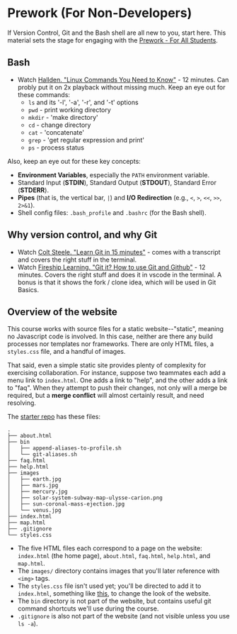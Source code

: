 # Prework (For Non-Developers)

If Version Control, Git and the Bash shell are all new to you, start here.  This material sets the stage for engaging with the [Prework - For All Students](./prework.md).

## Bash
- Watch [Hallden. "Linux Commands You Need to Know"](https://www.youtube.com/watch?v=J2zquYPJbWY) - 12 minutes.  Can probly put it on 2x playback without missing much.  Keep an eye out for these commands:
    - `ls` and its '-l', '-a', '-r', and '-t' options
    - `pwd` - print working directory
    - `mkdir` - 'make directory'
    - `cd`  - change directory
    - `cat` - 'concatenate'
    - `grep` - 'get regular expression and print'
    - `ps` - process status

Also, keep an eye out for these key concepts:
- **Environment Variables**, especially the `PATH` environment variable.
- Standard Input (**STDIN**), Standard Output (**STDOUT**), Standard Error (**STDERR**).
- **Pipes** (that is, the vertical bar, `|`) and **I/O Redirection** (e.g., `<`, `>`, `<<`, `>>`, `2>&1`).
- Shell config files: `.bash_profile` and `.bashrc` (for the Bash shell).


## Why version control, and why Git
- Watch [Colt Steele. "Learn Git in 15 minutes"](https://www.youtube.com/watch?v=USjZcfj8yxE) - comes with a transcript and covers the right stuff in the terminal.
- Watch [Fireship Learning. "Git it? How to use Git and Github"](https://www.youtube.com/watch?v=HkdAHXoRtos) - 12 minutes. Covers the right stuff and does it in vscode in the terminal. A bonus is that it shows the fork / clone idea, which will be used in Git Basics.

## Overview of the website

This course works with source files for a static website--"static", meaning no Javascript code is involved.  In this case, neither are there any build processes nor templates nor frameworks.  There are only HTML files, a `styles.css` file, and a handful of images.

That said, even a simple static site provides plenty of complexity for exercising collaboration.  For instance, suppose two teammates each add a menu link to `index.html`.  One adds a link to "help", and the other adds a link to "faq".  When they attempt to push their changes, not only will a merge be required, but a **merge conflict** will almost certainly result, and need resolving. 

The [starter repo](https://github.com/walquis/git-basics-starter-repo) has these files:
```
.
├── about.html
├── bin
│   ├── append-aliases-to-profile.sh
│   └── git-aliases.sh
├── faq.html
├── help.html
├── images
│   ├── earth.jpg
│   ├── mars.jpg
│   ├── mercury.jpg
│   ├── solar-system-subway-map-ulysse-carion.png
│   ├── sun-coronal-mass-ejection.jpg
│   └── venus.jpg
├── index.html
├── map.html
├── .gitignore
└── styles.css
```
- The five HTML files each correspond to a page on the website: `index.html` (the home page), `about.html`, `faq.html`, `help.html`, and `map.html`.
- The `images/` directory contains images that you'll later reference with `<img>` tags.
- The `styles.css` file isn't used yet; you'll be directed to add it to `index.html`, something like [this](https://github.com/walquis/git-basics-sample-project-repo/commit/da56c38e92e62408c1affd6c71e19ff87f0d93b6), to change the look of the website.
- The `bin` directory is not part of the website, but contains useful git command shortcuts we'll use during the course.
- `.gitignore` is also not part of the website (and not visible unless you use `ls -a`).
